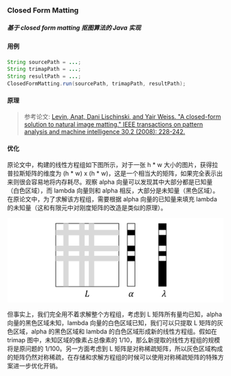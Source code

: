 ### Closed Form Matting 

##### 基于 closed form matting 抠图算法的 Java 实现

#### 用例

```java
String sourcePath = ...;
String trimapPath = ...;
String resultPath = ...;
ClosedFormMatting.run(sourcePath, trimapPath, resultPath);
```

#### 原理

> 参考论文: [Levin, Anat, Dani Lischinski, and Yair Weiss. "A closed-form solution to natural image matting." IEEE transactions on pattern analysis and machine intelligence 30.2 (2008): 228-242.](http://webee.technion.ac.il/people/anat.levin/papers/Matting-Levin-Lischinski-Weiss-CVPR06.pdf)

#### 优化

原论文中，构建的线性方程组如下图所示，对于一张 h * w 大小的图片，获得拉普拉斯矩阵的维度为 (h * w) x (h * w)，这是一个相当大的矩阵，如果完全表示出来则很会容易地将内存耗尽。观察 alpha 向量可以发现其中大部分都是已知量（白色区域），而 lambda 向量则和 alpha 相反，大部分是未知量（黑色区域）。在原论文中，为了求解该方程组，需要根据 alpha 向量的已知量来填充 lambda 的未知量（这和有限元中对刚度矩阵的改造是类似的原理）。

![](img/equ.png)

但事实上，我们完全用不着求解整个方程组，考虑到 L 矩阵所有量均已知，alpha 向量的黑色区域未知，lambda 向量的白色区域已知，我们可以只提取 L 矩阵的灰色区域，alpha 的黑色区域和 lambda 的白色区域形成新的线性方程组。假如在 trimap 图中，未知区域的像素占总像素的 1/10，那么新提取的线性方程组的规模将是原问题的 1/100。另一方面考虑到 L 矩阵是对称稀疏矩阵，所以灰色区域构成的矩阵仍然对称稀疏，在存储和求解方程组的时候可以使用对称稀疏矩阵的特殊方案进一步优化开销。